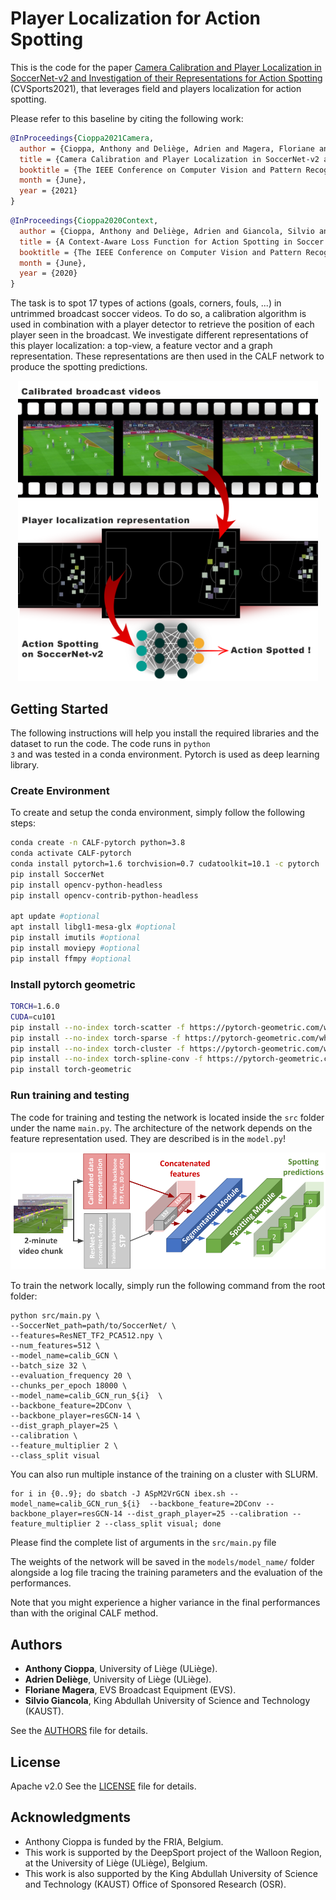 # Player Localization for Action Spotting

This is the code for the paper [Camera Calibration and Player Localization in SoccerNet-v2 and Investigation of their Representations for Action Spotting](https://arxiv.org/pdf/2104.09333.pdf) (CVSports2021), that leverages field and players localization for action spotting.

Please refer to this baseline by citing the following work:

```bibtex
@InProceedings{Cioppa2021Camera,
  author = {Cioppa, Anthony and Deliège, Adrien and Magera, Floriane and Giancola, Silvio and Barnich, Olivier and Ghanem, Bernard and Van Droogenbroeck, Marc},
  title = {Camera Calibration and Player Localization in SoccerNet-v2 and Investigation of their Representations for Action Spotting},
  booktitle = {The IEEE Conference on Computer Vision and Pattern Recognition (CVPR) Workshops},
  month = {June},
  year = {2021}
}
```

```bibtex
@InProceedings{Cioppa2020Context,
  author = {Cioppa, Anthony and Deliège, Adrien and Giancola, Silvio and Ghanem, Bernard and Van Droogenbroeck, Marc and Gade, Rikke and Moeslund, Thomas B.},
  title = {A Context-Aware Loss Function for Action Spotting in Soccer Videos},
  booktitle = {The IEEE Conference on Computer Vision and Pattern Recognition (CVPR)},
  month = {June},
  year = {2020}
}
```

The task is to spot 17 types of actions (goals, corners, fouls, ...) in untrimmed broadcast soccer videos. To do so, a calibration algorithm is used in combination with a player detector to retrieve the position of each player seen in the broadcast. We investigate different representations of this player localization: a top-view, a feature vector and a graph representation. These representations are then used in the CALF network to produce the spotting predictions.

<p align="center"><img src="img/Abstract.png" width="480"></p>


## Getting Started

The following instructions will help you install the required libraries and the dataset to run the code. The code runs in <code>python 3</code> and was tested in a conda environment. Pytorch is used as deep learning library.

### Create Environment

To create and setup the conda environment, simply follow the following steps:

```bash
conda create -n CALF-pytorch python=3.8
conda activate CALF-pytorch
conda install pytorch=1.6 torchvision=0.7 cudatoolkit=10.1 -c pytorch
pip install SoccerNet
pip install opencv-python-headless
pip install opencv-contrib-python-headless

apt update #optional
apt install libgl1-mesa-glx #optional
pip install imutils #optional
pip install moviepy #optional
pip install ffmpy #optional
```

### Install pytorch geometric

```bash
TORCH=1.6.0
CUDA=cu101
pip install --no-index torch-scatter -f https://pytorch-geometric.com/whl/torch-${TORCH}+${CUDA}.html
pip install --no-index torch-sparse -f https://pytorch-geometric.com/whl/torch-${TORCH}+${CUDA}.html
pip install --no-index torch-cluster -f https://pytorch-geometric.com/whl/torch-${TORCH}+${CUDA}.html
pip install --no-index torch-spline-conv -f https://pytorch-geometric.com/whl/torch-${TORCH}+${CUDA}.html
pip install torch-geometric
```


### Run training and testing

The code for training and testing the network is located inside the <code>src</code> folder under the name <code>main.py</code>. The architecture of the network depends on the feature representation used. They are described is in the <code>model.py</code>!

<p align="center"><img src="img/network.png" width="640"></p>

To train the network locally, simply run the following command from the root folder:

```
python src/main.py \
--SoccerNet_path=path/to/SoccerNet/ \
--features=ResNET_TF2_PCA512.npy \
--num_features=512 \
--model_name=calib_GCN \
--batch_size 32 \
--evaluation_frequency 20 \
--chunks_per_epoch 18000 \
--model_name=calib_GCN_run_${i}  \
--backbone_feature=2DConv \
--backbone_player=resGCN-14 \
--dist_graph_player=25 \
--calibration \
--feature_multiplier 2 \
--class_split visual
```

You can also run multiple instance of the training on a cluster with SLURM.

```
for i in {0..9}; do sbatch -J ASpM2VrGCN ibex.sh --model_name=calib_GCN_run_${i}  --backbone_feature=2DConv --backbone_player=resGCN-14 --dist_graph_player=25 --calibration --feature_multiplier 2 --class_split visual; done
```

Please find the complete list of arguments in the <code>src/main.py</code> file

The weights of the network will be saved in the <code>models/model_name/</code> folder alongside a log file tracing the training parameters and the evaluation of the performances. 

Note that you might experience a higher variance in the final performances than with the original CALF method.

## Authors

* **Anthony Cioppa**, University of Liège (ULiège).
* **Adrien Deliège**, University of Liège (ULiège).
* **Floriane Magera**,  EVS Broadcast Equipment (EVS).
* **Silvio Giancola**, King Abdullah University of Science and Technology (KAUST).

See the [AUTHORS](AUTHORS) file for details.


## License

Apache v2.0
See the [LICENSE](LICENSE) file for details.

## Acknowledgments

* Anthony Cioppa is funded by the FRIA, Belgium.
* This work is supported by the DeepSport project of the Walloon Region, at the University of Liège (ULiège), Belgium.
* This work is also supported by the King Abdullah University of Science and Technology (KAUST) Office of Sponsored Research (OSR).
